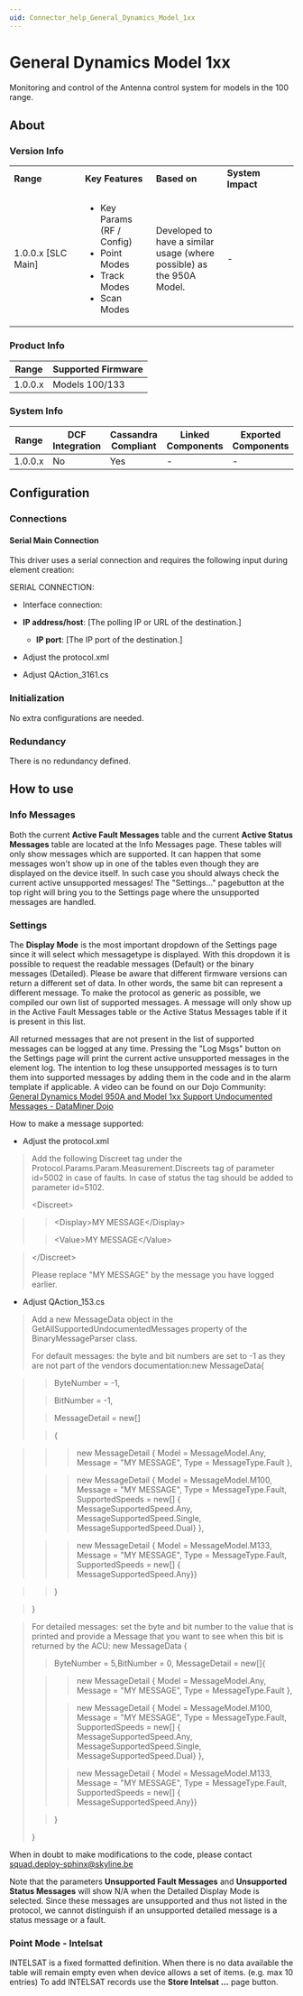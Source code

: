 ```yaml
---
uid: Connector_help_General_Dynamics_Model_1xx
---
```


# General Dynamics Model 1xx

Monitoring and control of the Antenna control system for models in the 100 range.

## About

### Version Info

<table>
<colgroup>
<col style="width: 25%" />
<col style="width: 25%" />
<col style="width: 25%" />
<col style="width: 25%" />
</colgroup>
<tbody>
<tr class="odd">
<td><strong>Range</strong></td>
<td><strong>Key Features</strong></td>
<td><strong>Based on</strong></td>
<td><strong>System Impact</strong></td>
</tr>
<tr class="even">
<td>1.0.0.x [SLC Main]</td>
<td><ul>
<li>Key Params (RF / Config)</li>
<li>Point Modes</li>
<li>Track Modes</li>
<li>Scan Modes</li>
</ul></td>
<td>Developed to have a similar usage (where possible) as the 950A Model.</td>
<td>-</td>
</tr>
</tbody>
</table>

### Product Info

| **Range** | **Supported Firmware** |
|-----------|------------------------|
| 1.0.0.x   | Models 100/133         |

### System Info

| **Range** | **DCF Integration** | **Cassandra Compliant** | **Linked Components** | **Exported Components** |
|-----------|---------------------|-------------------------|-----------------------|-------------------------|
| 1.0.0.x   | No                  | Yes                     | \-                    | \-                      |



## Configuration

### Connections

#### Serial Main Connection

This driver uses a serial connection and requires the following input during element creation:

SERIAL CONNECTION:

- Interface connection:

- **IP address/host**: \[The polling IP or URL of the destination.\]
  - **IP port**: \[The IP port of the destination.\]

- Adjust the protocol.xml

- Adjust QAction_3161.cs

### Initialization

No extra configurations are needed.

### Redundancy

There is no redundancy defined.

## How to use

### Info Messages

Both the current **Active Fault Messages** table and the current **Active Status Messages** table are located at the Info Messages page. These tables will only show messages which are supported. It can happen that some messages won't show up in one of the tables even though they are displayed on the device itself. In such case you should always check the current active unsupported messages! The "Settings..." pagebutton at the top right will bring you to the Settings page where the unsupported messages are handled.

### Settings

The **Display Mode** is the most important dropdown of the Settings page since it will select which messagetype is displayed. With this dropdown it is possible to request the readable messages (Default) or the binary messages (Detailed). Please be aware that different firmware versions can return a different set of data. In other words, the same bit can represent a different message. To make the protocol as generic as possible, we compiled our own list of supported messages. A message will only show up in the Active Fault Messages table or the Active Status Messages table if it is present in this list.

All returned messages that are not present in the list of supported messages can be logged at any time. Pressing the "Log Msgs" button on the Settings page will print the current active unsupported messages in the element log. The intention to log these unsupported messages is to turn them into supported messages by adding them in the code and in the alarm template if applicable. A video can be found on our Dojo Community: [General Dynamics Model 950A and Model 1xx Support Undocumented Messages - DataMiner Dojo](https://community.dataminer.services/use-case/general-dynamics-model-950a-and-model-1xx-support-undocumented-messages/)

How to make a message supported:

- Adjust the protocol.xml

> Add the following Discreet tag under the Protocol.Params.Param.Measurement.Discreets tag of parameter id=5002 in case of faults. In case of status the tag should be added to parameter id=5102.
>
> \<Discreet\>

> > \<Display\>MY MESSAGE\</Display\>
>
> > \<Value\>MY MESSAGE\</Value\>

> \</Discreet\>
>
> Please replace "MY MESSAGE" by the message you have logged earlier.

- Adjust QAction_153.cs

> Add a new MessageData object in the GetAllSupportedUndocumentedMessages property of the BinaryMessageParser class.
>
> For default messages: the byte and bit numbers are set to -1 as they are not part of the vendors documentation:new MessageData{

> > ByteNumber = -1,
>
> > BitNumber = -1,
>
> > MessageDetail = new\[\]
>
> > {

> > > new MessageDetail { Model = MessageModel.Any, Message = "MY MESSAGE", Type = MessageType.Fault },
>
> > > new MessageDetail { Model = MessageModel.M100, Message = "MY MESSAGE", Type = MessageType.Fault, SupportedSpeeds = new\[\] { MessageSupportedSpeed.Any, MessageSupportedSpeed.Single, MessageSupportedSpeed.Dual} },
>
> > > new MessageDetail { Model = MessageModel.M133, Message = "MY MESSAGE", Type = MessageType.Fault, SupportedSpeeds = new\[\] { MessageSupportedSpeed.Any}}

> > }

> }

>
> For detailed messages: set the byte and bit number to the value that is printed and provide a Message that you want to see when this bit is returned by the ACU:
> new MessageData
> {
>
> > ByteNumber = 5,BitNumber = 0,
> > MessageDetail = new\[\]{
>
> > > new MessageDetail { Model = MessageModel.Any, Message = "MY MESSAGE", Type = MessageType.Fault },
> >
> > > new MessageDetail { Model = MessageModel.M100, Message = "MY MESSAGE", Type = MessageType.Fault, SupportedSpeeds = new\[\] { MessageSupportedSpeed.Any, MessageSupportedSpeed.Single, MessageSupportedSpeed.Dual} },
> >
> > > new MessageDetail { Model = MessageModel.M133, Message = "MY MESSAGE", Type = MessageType.Fault, SupportedSpeeds = new\[\] { MessageSupportedSpeed.Any}}
>
> > }
>
> }
>

When in doubt to make modifications to the code, please contact squad.deploy-sphinx@skyline.be

Note that the parameters **Unsupported Fault Messages** and **Unsupported Status Messages** will show N/A when the Detailed Display Mode is selected. Since these messages are unsupported and thus not listed in the protocol, we cannot distinguish if an unsupported detailed message is a status message or a fault.


### Point Mode - Intelsat

INTELSAT is a fixed formatted definition. When there is no data available the table will remain empty even when device allows a set of items. (e.g. max 10 entries) To add INTELSAT records use the **Store Intelsat ...** page button.
